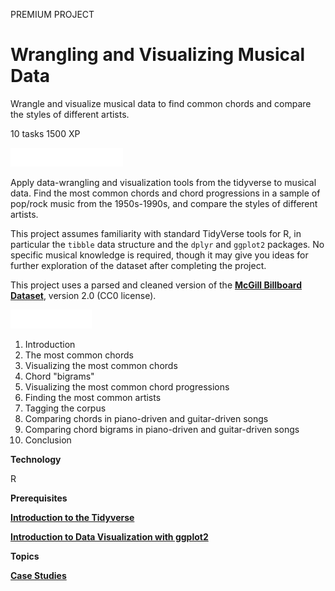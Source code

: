 PREMIUM PROJECT
# Wrangling and Visualizing Musical Data

Wrangle and visualize musical data to find common chords and compare the styles of different artists.

10 tasks
1500 XP

<img src="style-project-description.svg" width="180" height="30" alt="css-in-readme">

Apply data-wrangling and visualization tools from the tidyverse to musical data. Find the most common chords and chord progressions in a sample of pop/rock music from the 1950s-1990s, and compare the styles of different artists.

This project assumes familiarity with standard TidyVerse tools for R, in particular the `tibble` data structure and the `dplyr` and `ggplot2` packages. No specific musical knowledge is required, though it may give you ideas for further exploration of the dataset after completing the project.

This project uses a parsed and cleaned version of the [**McGill Billboard Dataset**](http://ddmal.music.mcgill.ca/research/billboard), version 2.0 (CC0 license).

<img src="style-project-tasks.svg" width="130" height="30" alt="css-in-readme">

1. Introduction
2. The most common chords
3. Visualizing the most common chords
4. Chord "bigrams"
5. Visualizing the most common chord progressions
6. Finding the most common artists
7. Tagging the corpus
8. Comparing chords in piano-driven and guitar-driven songs
9. Comparing chord bigrams in piano-driven and guitar-driven songs
10. Conclusion

**Technology**

R

**Prerequisites**

[**Introduction to the Tidyverse**](https://github.com/Torregu/DataCamp/tree/main/Courses/Data%20Manipulation/R/Introduction%20to%20the%20Tidyverse)

[**Introduction to Data Visualization with ggplot2**](https://github.com/Torregu/DataCamp/tree/main/Courses/Data%20Visualization/R/Introduction%20to%20Data%20Visualization%20with%20ggplot2)

**Topics**

[**Case Studies**](https://github.com/Torregu/DataCamp/tree/main/Projects/Case%20Studies/R)
